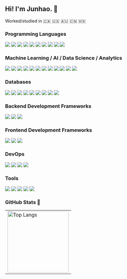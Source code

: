 ## Hi! I'm Junhao. 👋

Worked/studied in 🇨🇦 🇺🇸 🇦🇺 🇨🇳 🇭🇰

<h3 align="left">Programming Languages</h3>
<a href="https://www.python.org"><img src="https://img.shields.io/badge/python-3670A0?style=for-the-badge&logo=python&logoColor=ffdd54"></a>
<a href="https://isocpp.org/"><img src="https://img.shields.io/badge/C++-blue?style=for-the-badge&logo=C%2B%2B&logoColor=white"></a>
<a href="https://www.java.com"><img src="https://img.shields.io/badge/java-%23ED8B00.svg?style=for-the-badge&logo=openjdk&logoColor=white"></a>
<a href="https://developer.mozilla.org/en-US/docs/Web/JavaScript"><img src="https://img.shields.io/badge/javascript-%23323330.svg?style=for-the-badge&logo=javascript&logoColor=%23F7DF1E"></a>
<a href="https://www.w3.org/html/"><img src="https://img.shields.io/badge/html5-%23E34F26.svg?style=for-the-badge&logo=html5&logoColor=white"></a>
<a href="https://www.w3.org/Style/CSS/Overview.en.html"><img src="https://img.shields.io/badge/css3-%231572B6.svg?style=for-the-badge&logo=css3&logoColor=white"></a>
<a href="https://go.dev/"><img src="https://img.shields.io/badge/Go-00ADD8?logo=Go&logoColor=white&style=for-the-badge"></a>
<a href="https://www.cprogramming.com/"><img src="https://img.shields.io/badge/c-%2300599C.svg?style=for-the-badge&logo=c&logoColor=white"></a>
<a href="https://www.gnu.org/savannah-checkouts/gnu/bash/manual/bash.html"><img src="https://img.shields.io/badge/Shell-4EAA25?&style=for-the-badge&logo=gnu-bash&logoColor=white"></a>
<a href="https://www.ruby-lang.org/en/"><img src="https://img.shields.io/badge/ruby-%23CC342D.svg?style=for-the-badge&logo=ruby&logoColor=white"></a>

<h3 align="left">Machine Learning / AI / Data Science / Analytics</h3>
<a href="https://pytorch.org"><img src="https://img.shields.io/badge/PyTorch-%23EE4C2C.svg?style=for-the-badge&logo=PyTorch&logoColor=white"></a>
<a href="https://numpy.org"><img src="https://img.shields.io/badge/numpy-%23013243.svg?style=for-the-badge&logo=numpy&logoColor=white"></a>
<a href="https://pandas.pydata.org"><img src="https://img.shields.io/badge/pandas-%23150458.svg?style=for-the-badge&logo=pandas&logoColor=white"></a>
<a href="https://matplotlib.org"><img src="https://img.shields.io/badge/Matplotlib-%231f77b4.svg?style=for-the-badge&logo=plotly&logoColor=black"></a>
<a href="https://scikit-learn.org/stable/"><img src="https://img.shields.io/badge/scikit--learn-%23F7931E.svg?style=for-the-badge&logo=scikit-learn&logoColor=white"></a>
<a href="https://www.tensorflow.org/"><img src="https://img.shields.io/badge/TensorFlow-FF3F06?style=for-the-badge&logo=tensorflow&logoColor=white"></a>
<a href="https://spark.apache.org/"><img src="https://img.shields.io/badge/Apache%20Spark-E25A1C?style=for-the-badge&logo=apachespark&logoColor=white"></a>
<a href="https://flink.apache.org/"><img src="https://img.shields.io/badge/Apache%20Flink-E6526F?style=for-the-badge&logo=Apache%20Flink&logoColor=white"></a>
<a href="https://onnx.ai/"><img src="https://img.shields.io/badge/-ONNX-005CED?style=for-the-badge&logo=onnx&logoColor=white"></a>
<a href="https://www.tableau.com/"><img src="https://img.shields.io/badge/Tableau-E97627?style=for-the-badge&logo=Tableau&logoColor=white"></a>
<a href="https://opencv.org"><img src="https://img.shields.io/badge/opencv-%23white.svg?style=for-the-badge&logo=opencv&logoColor=white"></a>
<a href="https://www.gurobi.com/"><img src="https://img.shields.io/badge/-Gurobi-EE3524?style=for-the-badge&logo=gurobi&logoColor=white"></a>

<h3 align="left">Databases</h3>
<a href="https://www.mysql.com"><img src="https://img.shields.io/badge/mysql-4479A1.svg?style=for-the-badge&logo=mysql&logoColor=white"></a>
<a href="https://www.postgresql.org"><img src="https://img.shields.io/badge/postgres-%23316192.svg?style=for-the-badge&logo=postgresql&logoColor=white"></a>
<a href="https://www.oracle.com/database/"><img src="https://img.shields.io/badge/Oracle-F80000?style=for-the-badge&logo=Oracle&logoColor=white"></a>
<a href="https://hive.apache.org/"><img src="https://img.shields.io/badge/-Hive-E31337?style=for-the-badge&logo=hive_blockchain&logoColor=white"></a>
<a href="https://redis.io/"><img src="https://img.shields.io/badge/Redis-DC382D?style=for-the-badge&logo=redis&logoColor=white"></a>
<a href="https://www.elastic.co/elasticsearch"><img src="https://img.shields.io/badge/elasticsearch-yellow?style=for-the-badge&logo=elasticsearch&logoColor=white"></a>
<a href="https://www.mongodb.com"><img src="https://img.shields.io/badge/MongoDB-%234ea94b.svg?style=for-the-badge&logo=mongodb&logoColor=white"></a>
<a href="https://neo4j.com"><img src="https://img.shields.io/badge/Neo4j-008CC1?style=for-the-badge&logo=neo4j&logoColor=white"></a>
<a href="https://aws.amazon.com/dynamodb/"><img src="https://img.shields.io/badge/Amazon%20DynamoDB-4053D6?style=for-the-badge&logo=Amazon%20DynamoDB&logoColor=white"></a>

<h3 align="left">Backend Development Frameworks</h3>
<a href="https://spring.io/"><img src="https://img.shields.io/badge/spring-%236DB33F.svg?style=for-the-badge&logo=spring&logoColor=white"></a>
<a href="https://flask.palletsprojects.com/en/3.0.x/"><img src="https://img.shields.io/badge/flask-%23000.svg?style=for-the-badge&logo=flask&logoColor=white"></a>
<a href="https://rubyonrails.org"><img src="https://img.shields.io/badge/rails-%23CC0000.svg?style=for-the-badge&logo=ruby-on-rails&logoColor=white"></a>

<h3 align="left">Frontend Development Frameworks</h3>
<a href="https://reactjs.org/"><img src="https://img.shields.io/badge/react-%2320232a.svg?style=for-the-badge&logo=react&logoColor=%2361DAFB"></a>
<a href="https://getbootstrap.com"><img src="https://img.shields.io/badge/bootstrap-%238511FA.svg?style=for-the-badge&logo=bootstrap&logoColor=white"></a>
<a href="https://jquery.com"><img src="https://img.shields.io/badge/jquery-%230769AD.svg?style=for-the-badge&logo=jquery&logoColor=white"></a>

<h3 align="left">DevOps</h3>
<a href="https://aws.amazon.com"><img src="https://img.shields.io/badge/AWS-%23FF9900.svg?style=for-the-badge&logo=amazonwebservices&logoColor=white"></a>
<a href="https://cloud.google.com"><img src="https://img.shields.io/badge/GoogleCloud-%234285F4.svg?style=for-the-badge&logo=google-cloud&logoColor=white"></a>
<a href="https://www.docker.com"><img src="https://img.shields.io/badge/docker-%230db7ed.svg?style=for-the-badge&logo=docker&logoColor=white"></a>
<a href="https://www.heroku.com"><img src="https://img.shields.io/badge/heroku-%23430098.svg?style=for-the-badge&logo=heroku&logoColor=white"></a>

<h3 align="left">Tools</h3>
<a href="https://chatgpt.com/"><img src="https://img.shields.io/badge/chatGPT-74aa9c?style=for-the-badge&logo=openai&logoColor=white"></a>
<a href="https://git-scm.com"><img src="https://img.shields.io/badge/git-%23F05033.svg?style=for-the-badge&logo=git&logoColor=white"></a>
<a href="https://www.latex-project.org"><img src="https://img.shields.io/badge/latex-%23008080.svg?style=for-the-badge&logo=latex&logoColor=white"></a>
<a href="https://www.postman.com"><img src="https://img.shields.io/badge/Postman-FF6C37?style=for-the-badge&logo=postman&logoColor=white"></a>
<a href="https://www.atlassian.com/software/jira"><img src="https://img.shields.io/badge/jira-%230A0FFF.svg?style=for-the-badge&logo=jira&logoColor=white"></a>


### GitHub Stats 🌟

<center>
  <table>
    <tr>
        <td>
          <a>
          <img height="200px" align="center" alt="Top Langs" src="https://github-readme-stats.vercel.app/api/top-langs/?username=howieraem&count-private=true&layout=compact&langs_count=6&hide=hack,assembly,html,makefile,css,scss,scilab&hide_border=true" />
          </a>
        </td>
   </tr>
  </table>

<br />

